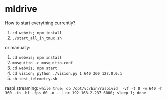# mldrive

How to start everything currently?

1. `cd webvis; npm install`
2. `./start_all_in_tmux.sh`

or manually:

1. `cd webvis; npm install`
2. `mosquitto -c mosquitto.conf`
3. `cd webvis; npm start`
5. `cd vision; python ./vision.py 1 640 360 127.0.0.1`
6. `sh test_telemetry.sh`


raspi streaming:
`while true; do /opt/vc/bin/raspivid  -vf -t 0 -w 640 -h 360 -ih -hf -fps 60 -o - | nc 192.168.2.237 6000; sleep 1; done`
